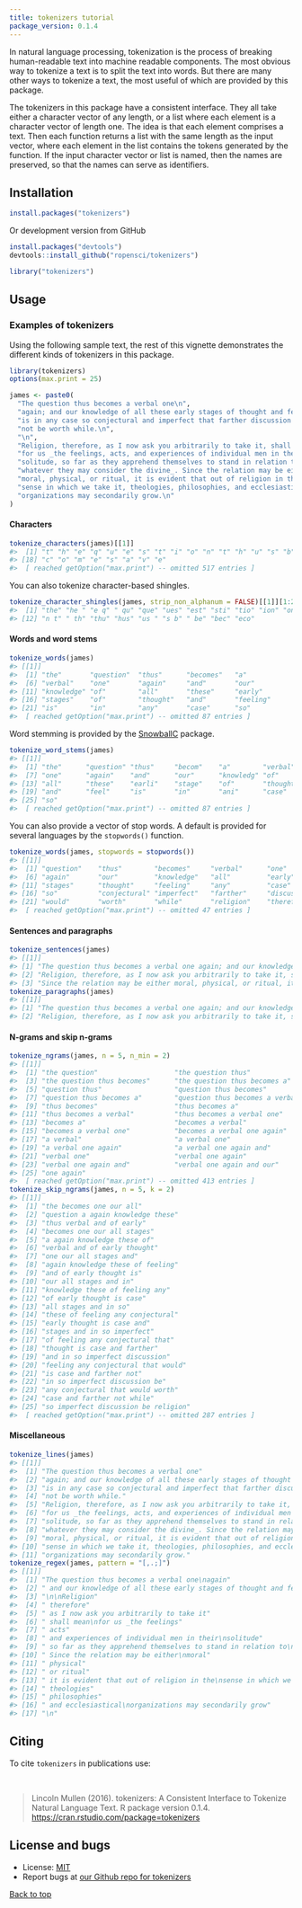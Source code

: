 ```yaml
---
title: tokenizers tutorial
package_version: 0.1.4
---
```




In natural language processing, tokenization is the process of breaking human-readable text into machine readable components. The most obvious way to tokenize a text is to split the text into words. But there are many other ways to tokenize a text, the most useful of which are provided by this package.

The tokenizers in this package have a consistent interface. They all take either a character vector of any length, or a list where each element is a character vector of length one. The idea is that each element comprises a text. Then each function returns a list with the same length as the input vector, where each element in the list contains the tokens generated by the function. If the input character vector or list is named, then the names are preserved, so that the names can serve as identifiers.

<section id="installation">

## Installation


```r
install.packages("tokenizers")
```

Or development version from GitHub


```r
install.packages("devtools")
devtools::install_github("ropensci/tokenizers")
```


```r
library("tokenizers")
```

<section id="usage">

## Usage


### Examples of tokenizers

Using the following sample text, the rest of this vignette demonstrates the different kinds of tokenizers in this package.


```r
library(tokenizers)
options(max.print = 25)

james <- paste0(
  "The question thus becomes a verbal one\n",
  "again; and our knowledge of all these early stages of thought and feeling\n",
  "is in any case so conjectural and imperfect that farther discussion would\n",
  "not be worth while.\n",
  "\n",
  "Religion, therefore, as I now ask you arbitrarily to take it, shall mean\n",
  "for us _the feelings, acts, and experiences of individual men in their\n",
  "solitude, so far as they apprehend themselves to stand in relation to\n",
  "whatever they may consider the divine_. Since the relation may be either\n",
  "moral, physical, or ritual, it is evident that out of religion in the\n",
  "sense in which we take it, theologies, philosophies, and ecclesiastical\n",
  "organizations may secondarily grow.\n"
)
```

#### Characters


```r
tokenize_characters(james)[[1]]
#>  [1] "t" "h" "e" "q" "u" "e" "s" "t" "i" "o" "n" "t" "h" "u" "s" "b" "e"
#> [18] "c" "o" "m" "e" "s" "a" "v" "e"
#>  [ reached getOption("max.print") -- omitted 517 entries ]
```

You can also tokenize character-based shingles.


```r
tokenize_character_shingles(james, strip_non_alphanum = FALSE)[[1]][1:20]
#>  [1] "the" "he " "e q" " qu" "que" "ues" "est" "sti" "tio" "ion" "on "
#> [12] "n t" " th" "thu" "hus" "us " "s b" " be" "bec" "eco"
```


#### Words and word stems


```r
tokenize_words(james)
#> [[1]]
#>  [1] "the"       "question"  "thus"      "becomes"   "a"
#>  [6] "verbal"    "one"       "again"     "and"       "our"
#> [11] "knowledge" "of"        "all"       "these"     "early"
#> [16] "stages"    "of"        "thought"   "and"       "feeling"
#> [21] "is"        "in"        "any"       "case"      "so"
#>  [ reached getOption("max.print") -- omitted 87 entries ]
```

Word stemming is provided by the [SnowballC](https://cran.r-project.org/package=SnowballC) package.


```r
tokenize_word_stems(james)
#> [[1]]
#>  [1] "the"      "question" "thus"     "becom"    "a"        "verbal"
#>  [7] "one"      "again"    "and"      "our"      "knowledg" "of"
#> [13] "all"      "these"    "earli"    "stage"    "of"       "thought"
#> [19] "and"      "feel"     "is"       "in"       "ani"      "case"
#> [25] "so"
#>  [ reached getOption("max.print") -- omitted 87 entries ]
```

You can also provide a vector of stop words. A default is provided for several languages by the `stopwords()` function.


```r
tokenize_words(james, stopwords = stopwords())
#> [[1]]
#>  [1] "question"    "thus"        "becomes"     "verbal"      "one"
#>  [6] "again"       "our"         "knowledge"   "all"         "early"
#> [11] "stages"      "thought"     "feeling"     "any"         "case"
#> [16] "so"          "conjectural" "imperfect"   "farther"     "discussion"
#> [21] "would"       "worth"       "while"       "religion"    "therefore"
#>  [ reached getOption("max.print") -- omitted 47 entries ]
```

#### Sentences and paragraphs


```r
tokenize_sentences(james)
#> [[1]]
#> [1] "The question thus becomes a verbal one again; and our knowledge of all these early stages of thought and feeling is in any case so conjectural and imperfect that farther discussion would not be worth while."
#> [2] "Religion, therefore, as I now ask you arbitrarily to take it, shall mean for us _the feelings, acts, and experiences of individual men in their solitude, so far as they apprehend themselves to stand in relation to whatever they may consider the divine_."
#> [3] "Since the relation may be either moral, physical, or ritual, it is evident that out of religion in the sense in which we take it, theologies, philosophies, and ecclesiastical organizations may secondarily grow."
tokenize_paragraphs(james)
#> [[1]]
#> [1] "The question thus becomes a verbal one again; and our knowledge of all these early stages of thought and feeling is in any case so conjectural and imperfect that farther discussion would not be worth while."
#> [2] "Religion, therefore, as I now ask you arbitrarily to take it, shall mean for us _the feelings, acts, and experiences of individual men in their solitude, so far as they apprehend themselves to stand in relation to whatever they may consider the divine_. Since the relation may be either moral, physical, or ritual, it is evident that out of religion in the sense in which we take it, theologies, philosophies, and ecclesiastical organizations may secondarily grow. "
```

#### N-grams and skip n-grams


```r
tokenize_ngrams(james, n = 5, n_min = 2)
#> [[1]]
#>  [1] "the question"                   "the question thus"
#>  [3] "the question thus becomes"      "the question thus becomes a"
#>  [5] "question thus"                  "question thus becomes"
#>  [7] "question thus becomes a"        "question thus becomes a verbal"
#>  [9] "thus becomes"                   "thus becomes a"
#> [11] "thus becomes a verbal"          "thus becomes a verbal one"
#> [13] "becomes a"                      "becomes a verbal"
#> [15] "becomes a verbal one"           "becomes a verbal one again"
#> [17] "a verbal"                       "a verbal one"
#> [19] "a verbal one again"             "a verbal one again and"
#> [21] "verbal one"                     "verbal one again"
#> [23] "verbal one again and"           "verbal one again and our"
#> [25] "one again"
#>  [ reached getOption("max.print") -- omitted 413 entries ]
tokenize_skip_ngrams(james, n = 5, k = 2)
#> [[1]]
#>  [1] "the becomes one our all"
#>  [2] "question a again knowledge these"
#>  [3] "thus verbal and of early"
#>  [4] "becomes one our all stages"
#>  [5] "a again knowledge these of"
#>  [6] "verbal and of early thought"
#>  [7] "one our all stages and"
#>  [8] "again knowledge these of feeling"
#>  [9] "and of early thought is"
#> [10] "our all stages and in"
#> [11] "knowledge these of feeling any"
#> [12] "of early thought is case"
#> [13] "all stages and in so"
#> [14] "these of feeling any conjectural"
#> [15] "early thought is case and"
#> [16] "stages and in so imperfect"
#> [17] "of feeling any conjectural that"
#> [18] "thought is case and farther"
#> [19] "and in so imperfect discussion"
#> [20] "feeling any conjectural that would"
#> [21] "is case and farther not"
#> [22] "in so imperfect discussion be"
#> [23] "any conjectural that would worth"
#> [24] "case and farther not while"
#> [25] "so imperfect discussion be religion"
#>  [ reached getOption("max.print") -- omitted 287 entries ]
```

#### Miscellaneous


```r
tokenize_lines(james)
#> [[1]]
#>  [1] "The question thus becomes a verbal one"
#>  [2] "again; and our knowledge of all these early stages of thought and feeling"
#>  [3] "is in any case so conjectural and imperfect that farther discussion would"
#>  [4] "not be worth while."
#>  [5] "Religion, therefore, as I now ask you arbitrarily to take it, shall mean"
#>  [6] "for us _the feelings, acts, and experiences of individual men in their"
#>  [7] "solitude, so far as they apprehend themselves to stand in relation to"
#>  [8] "whatever they may consider the divine_. Since the relation may be either"
#>  [9] "moral, physical, or ritual, it is evident that out of religion in the"
#> [10] "sense in which we take it, theologies, philosophies, and ecclesiastical"
#> [11] "organizations may secondarily grow."
tokenize_regex(james, pattern = "[,.;]")
#> [[1]]
#>  [1] "The question thus becomes a verbal one\nagain"
#>  [2] " and our knowledge of all these early stages of thought and feeling\nis in any case so conjectural and imperfect that farther discussion would\nnot be worth while"
#>  [3] "\n\nReligion"
#>  [4] " therefore"
#>  [5] " as I now ask you arbitrarily to take it"
#>  [6] " shall mean\nfor us _the feelings"
#>  [7] " acts"
#>  [8] " and experiences of individual men in their\nsolitude"
#>  [9] " so far as they apprehend themselves to stand in relation to\nwhatever they may consider the divine_"
#> [10] " Since the relation may be either\nmoral"
#> [11] " physical"
#> [12] " or ritual"
#> [13] " it is evident that out of religion in the\nsense in which we take it"
#> [14] " theologies"
#> [15] " philosophies"
#> [16] " and ecclesiastical\norganizations may secondarily grow"
#> [17] "\n"
```

<section id="citing">

## Citing

To cite `tokenizers` in publications use:

<br>

> Lincoln Mullen (2016). tokenizers: A Consistent Interface to Tokenize
  Natural Language Text. R package version 0.1.4. https://cran.rstudio.com/package=tokenizers

<section id="license_bugs">

## License and bugs

* License: [MIT](http://opensource.org/licenses/MIT)
* Report bugs at [our Github repo for tokenizers](https://github.com/ropensci/tokenizers/issues?state=open)

[Back to top](#top)
